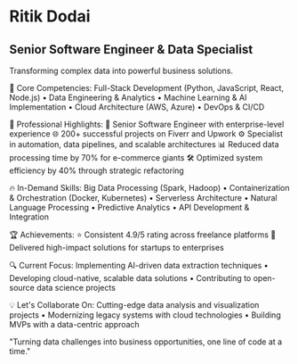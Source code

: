 # Ritik Dodai
## Senior Software Engineer & Data Specialist

Transforming complex data into powerful business solutions.

🚀 Core Competencies:
Full-Stack Development (Python, JavaScript, React, Node.js) • Data Engineering & Analytics • Machine Learning & AI Implementation • Cloud Architecture (AWS, Azure) • DevOps & CI/CD

💼 Professional Highlights:
🏢 Senior Software Engineer with enterprise-level experience
🌐 200+ successful projects on Fiverr and Upwork
⚙️ Specialist in automation, data pipelines, and scalable architectures
📊 Reduced data processing time by 70% for e-commerce giants
🛠️ Optimized system efficiency by 40% through strategic refactoring

🔥 In-Demand Skills:
Big Data Processing (Spark, Hadoop) • Containerization & Orchestration (Docker, Kubernetes) • Serverless Architecture • Natural Language Processing • Predictive Analytics • API Development & Integration

🏆 Achievements:
⭐ Consistent 4.9/5 rating across freelance platforms
🚀 Delivered high-impact solutions for startups to enterprises

🔍 Current Focus:
Implementing AI-driven data extraction techniques • Developing cloud-native, scalable data solutions • Contributing to open-source data science projects

💡 Let's Collaborate On:
Cutting-edge data analysis and visualization projects • Modernizing legacy systems with cloud technologies • Building MVPs with a data-centric approach

"Turning data challenges into business opportunities, one line of code at a time."
